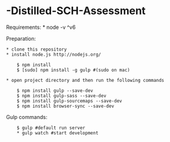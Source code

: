 # -Distilled-SCH-Assessment

Requirements:
    * node -v ^v6

Preparation:

    * clone this repository
    * install node.js http://nodejs.org/
```
    $ npm install
    $ [sudo] npm install -g gulp #(sudo on mac)
```
    * open project directory and then run the following commands
    
```
    $ npm install gulp --save-dev
    $ npm install gulp-sass --save-dev
    $ npm install gulp-sourcemaps --save-dev
    $ npm install browser-sync --save-dev
```

Gulp commands:
```
    $ gulp #default run server
    * gulp watch #start development
``````
